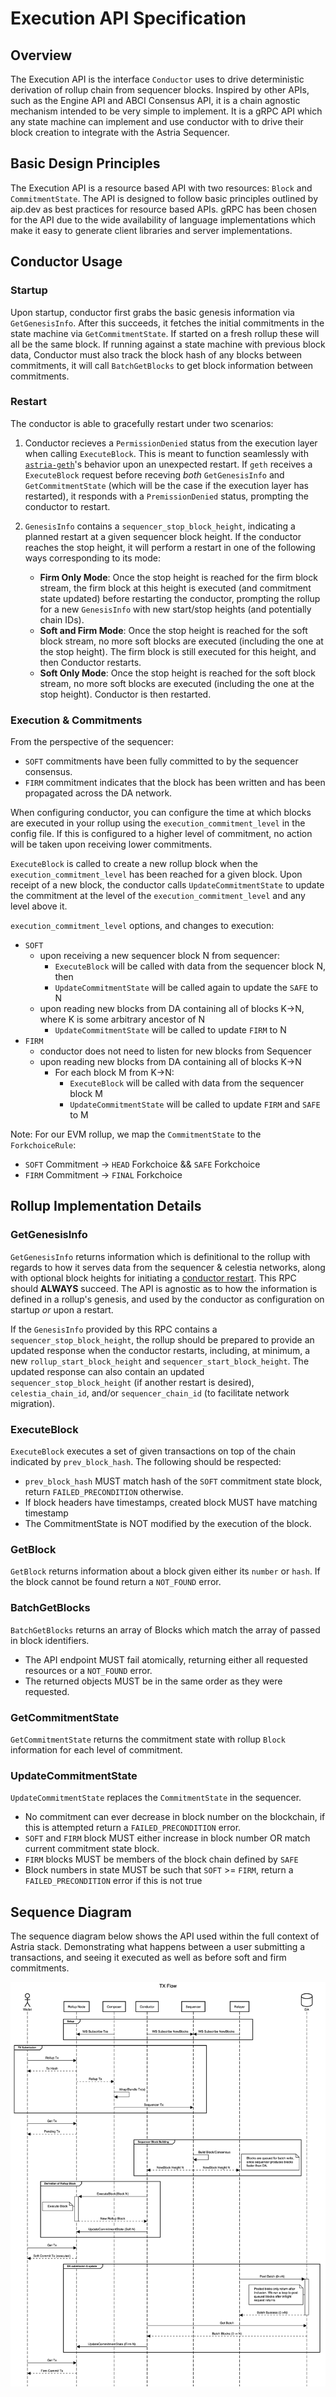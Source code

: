 # Execution API Specification

## Overview

The Execution API is the interface `Conductor` uses to drive deterministic
derivation of rollup chain from sequencer blocks. Inspired by other APIs, such
as the Engine API and ABCI Consensus API, it is a chain agnostic mechanism
intended to be very simple to implement. It is a gRPC API which any state
machine can implement and use conductor with to drive their block creation to
integrate with the Astria Sequencer.

## Basic Design Principles

The Execution API is a resource based API with two resources: `Block` and
`CommitmentState`. The API is designed to follow basic principles outlined by
aip.dev as best practices for resource based APIs. gRPC has been chosen for the
API due to the wide availability of language implementations which make it easy
to generate client libraries and server implementations.  

## Conductor Usage

### Startup

Upon startup, conductor first grabs the basic genesis information via
`GetGenesisInfo`. After this succeeds, it  fetches the initial commitments in
the state machine via `GetCommitmentState`. If started on a fresh rollup
these will all be the same block. If running against a state machine with
previous block data, Conductor must also track the block hash of any blocks
between commitments, it will call `BatchGetBlocks` to get block information
between commitments.

### Restart

The conductor is able to gracefully restart under two scenarios:

1. Conductor recieves a `PermissionDenied` status from the execution layer when
calling `ExecuteBlock`. This is meant to function seamlessly with [`astria-geth`](https://github.com/astriaorg/astria-geth)'s
behavior upon an unexpected restart. If `geth` receives a `ExecuteBlock` request
before receving *both* `GetGenesisInfo` and `GetCommitmentState` (which will be
the case if the execution layer has restarted), it responds with a `PremissionDenied`
status, prompting the conductor to restart.
2. `GenesisInfo` contains a `sequencer_stop_block_height`, indicating a planned
restart at a given sequencer block height. If the conductor reaches the stop height,
it will perform a restart in one of the following ways corresponding to its mode:

    - **Firm Only Mode**: Once the stop height is reached for the firm block stream,
    the firm block at this height is executed (and commitment state updated) before
    restarting the conductor, prompting the rollup for a new `GenesisInfo` with
    new start/stop heights (and potentially chain IDs).
    - **Soft and Firm Mode**: Once the stop height is reached for the soft block
    stream, no more soft blocks are executed (including the one at the stop height).
    The firm block is still executed for this height, and then Conductor restarts.
    - **Soft Only Mode**: Once the stop height is reached for the soft block stream,
    no more soft blocks are executed (including the one at the stop height). Conductor
    is then restarted.

### Execution & Commitments

From the perspective of the sequencer:

- `SOFT` commitments have been fully committed to by the sequencer consensus.
- `FIRM` commitment indicates that the block has been written and has been
  propagated across the DA network.

When configuring conductor, you can configure the time at which blocks are
executed in your rollup using the `execution_commitment_level` in the config
file. If this is configured to a higher level of commitment, no action will be
taken upon receiving lower commitments.

`ExecuteBlock` is called to create a new rollup block when the
`execution_commitment_level` has been reached for a given block. Upon receipt of
a new block, the conductor calls `UpdateCommitmentState` to update the
commitment at the level of the `execution_commitment_level` and any level above
it.

`execution_commitment_level` options, and changes to execution:

- `SOFT`
  - upon receiving a new sequencer block N from sequencer:
    - `ExecuteBlock` will be called with data from the sequencer block N, then
    - `UpdateCommitmentState` will be called again to update the `SAFE` to N
  - upon reading new blocks from DA containing all of blocks K->N, where K is
    some arbitrary ancestor of N
    - `UpdateCommitmentState` will be called to update `FIRM` to N
- `FIRM`
  - conductor does not need to listen for new blocks from Sequencer
  - upon reading new blocks from DA containing all of blocks K->N
    - For each block M from K->N:
      - `ExecuteBlock` will be called with data from the sequencer block M
      - `UpdateCommitmentState` will be called to update `FIRM` and `SAFE` to M

Note: For our EVM rollup, we map the `CommitmentState` to the `ForkchoiceRule`:

- `SOFT` Commitment -> `HEAD` Forkchoice && `SAFE` Forkchoice
- `FIRM` Commitment -> `FINAL` Forkchoice

## Rollup Implementation Details

### GetGenesisInfo

`GetGenesisInfo` returns information which is definitional to the rollup with
regards to how it serves data from the sequencer & celestia networks, along with
optional block heights for initiating a [conductor restart](#restart). This RPC
should **ALWAYS** succeed. The API is agnostic as to how the information is defined
in a rollup's genesis, and used by the conductor as configuration on startup *or*
upon a restart.

If the `GenesisInfo` provided by this RPC contains a `sequencer_stop_block_height`,
the rollup should be prepared to provide an updated response when the conductor
restarts, including, at minimum, a new `rollup_start_block_height` and `sequencer_start_block_height`.
The updated response can also contain an updated `sequencer_stop_block_height` (if
another restart is desired), `celestia_chain_id`, and/or `sequencer_chain_id` (to
facilitate network migration).

### ExecuteBlock

`ExecuteBlock` executes a set of given transactions on top of the chain
indicated by `prev_block_hash`. The following should be respected:

- `prev_block_hash` MUST match hash of the `SOFT` commitment state block, return
  `FAILED_PRECONDITION` otherwise.
- If block headers have timestamps, created block MUST have matching timestamp
- The CommitmentState is NOT modified by the execution of the block.

### GetBlock

`GetBlock` returns information about a block given either its `number` or
`hash`. If the block cannot be found return a `NOT_FOUND` error.

### BatchGetBlocks

`BatchGetBlocks` returns an array of Blocks which match the array of passed in
block identifiers.

- The API endpoint MUST fail atomically, returning either all requested resources
  or a `NOT_FOUND` error.
- The returned objects MUST be in the same order as they were requested.

### GetCommitmentState

`GetCommitmentState` returns the commitment state with rollup `Block` information
for each level of commitment.

### UpdateCommitmentState

`UpdateCommitmentState` replaces the `CommitmentState` in the sequencer.

- No commitment can ever decrease in block number on the blockchain, if this is
  attempted return a `FAILED_PRECONDITION` error.
- `SOFT` and `FIRM` block MUST either increase in block number OR match current
  commitment state block.
- `FIRM` blocks MUST be members of the block chain defined by `SAFE`
- Block numbers in state MUST be such that  `SOFT` >= `FIRM`, return a
  `FAILED_PRECONDITION` error if this is not true

## Sequence Diagram

The sequence diagram below shows the API used within the full context of Astria
stack. Demonstrating what happens between a user submitting a transactions, and
seeing it executed as well as before soft and firm commitments.

![image](assets/execution_api_sequence.png)
